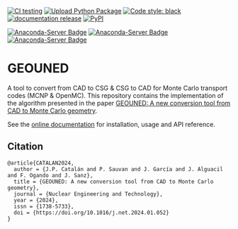 [![CI testing](https://github.com/GEOUNED-org/GEOUNED/actions/workflows/ci.yml/badge.svg?branch=main)](https://github.com/GEOUNED-org/GEOUNED/actions/workflows/ci.yml)
[![Upload Python Package](https://github.com/GEOUNED-org/GEOUNED/actions/workflows/python-publish.yml/badge.svg)](https://github.com/GEOUNED-org/GEOUNED/actions/workflows/python-publish.yml)
[![Code style: black](https://img.shields.io/badge/code%20style-black-000000.svg?style=flat-square)](https://github.com/psf/black)
[![documentation release](https://github.com/GEOUNED-org/GEOUNED/actions/workflows/documentation_release.yml/badge.svg)](https://github.com/GEOUNED-org/GEOUNED/actions/workflows/documentation_release.yml)
[![PyPI](https://img.shields.io/pypi/v/geouned?&label=PyPI)](https://pypi.org/project/geouned/)

[![Anaconda-Server Badge](https://anaconda.org/conda-forge/geouned/badges/version.svg)](https://anaconda.org/conda-forge/geouned)
[![Anaconda-Server Badge](https://anaconda.org/conda-forge/geouned/badges/platforms.svg)](https://anaconda.org/conda-forge/geouned)
[![Anaconda-Server Badge](https://anaconda.org/conda-forge/geouned/badges/downloads.svg)](https://anaconda.org/conda-forge/geouned)

# GEOUNED

A tool to convert from CAD to CSG & CSG to CAD for Monte Carlo transport codes (MCNP & OpenMC).
This repository contains the implementation of the algorithm presented in the paper [GEOUNED: A new conversion tool from CAD to Monte Carlo geometry](https://doi.org/10.1016/j.net.2024.01.052).

See the [online documentation](https://geouned-org.github.io/GEOUNED/index.html) for installation, usage and API reference.

## Citation

```
@article{CATALAN2024,
  author = {J.P. Catalán and P. Sauvan and J. García and J. Alguacil and F. Ogando and J. Sanz},
  title = {GEOUNED: A new conversion tool from CAD to Monte Carlo geometry},
  journal = {Nuclear Engineering and Technology},
  year = {2024},
  issn = {1738-5733},
  doi = {https://doi.org/10.1016/j.net.2024.01.052}
}
```
